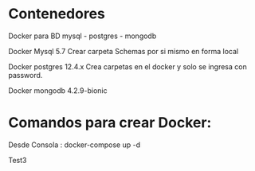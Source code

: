 # <h1> Contenedores </h1>
Docker para BD mysql - postgres - mongodb


Docker Mysql 5.7 
Crear carpeta Schemas por si mismo en forma local

Docker postgres 12.4.x
Crea carpetas en el docker y solo se ingresa con password.

Docker mongodb 4.2.9-bionic

# Comandos para crear Docker:

Desde Consola :  docker-compose up -d

Test3



